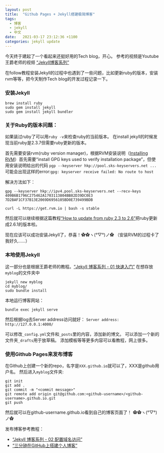 ```yaml
---
layout: post
title:  "Github Pages + Jekyll搭建极简博客"
tags:
  - 博客
  - jekyll
  - 中文
date:   2021-03-17 23:12:36 +1100
categories: jekyll update
---
```


今天终于建起了一个看起来还挺好用的Tech blog，开心。
参考的视频是Youtube王爵老师的视频
[“Jekyll博客系列”](https://www.youtube.com/playlist?list=PLK2w-tGRdrj7vzX7Y-GqKPb2QPrHCYZY1)

在follow教程安装Jekyll的过程中也遇到了一些问题，比如更新ruby的版本，安装rvm等等，把今天制作Tech blog的开发过程记录一下。

### 安装Jekyll
```
brew install ruby
sudo gem install jekyll
sudo gem install jekyll bundler
```

### 关于Ruby的版本问题：
如果装过ruby了可以用`ruby -v`来检查ruby的当前版本。
在install jekyll的时候发现当前ruby是2.3.7但需要ruby更新的版本。

首先需要安装rvm(ruby version manager)，根据RVM安装说明（[Installing RVM](https://rvm.io/rvm/install)）首先需要“install GPG keys used to verify installation package”，但使用安装说明给出的代码 `pgp --keyserver hkp://pool.sks-keyservers.net ...`可能会出现这样的error:`gpg: keyserver receive failed: No route to host`

解决方法如下：
```
gpg --keyserver hkp://ipv4.pool.sks-keyservers.net --recv-keys 409B6B1796C275462A1703113804BB82D39DC0E3 7D2BAF1CF37B13E2069D6956105BD0E739499BDB

curl -L https://get.rvm.io | bash -s stable
```

然后就可以继续根据这篇教程[“How to update from ruby 2.3 to 2.6”](https://help.learn.co/en/articles/2789231-how-to-upgrade-from-ruby-2-3-to-2-6)把ruby更新成2.6.1的版本啦。

现在应该可以成功安装Jekyll了，恭喜！✿✿ヽ(°▽°)ノ✿
（安装RVM的过程卡了我好久……）

### 本地使用Jekyll
这一部分也是根据王爵老师的教程。[“Jekyll 博客系列 - 01 快速入门”](https://www.youtube.com/watch?v=Zt_QzSbyDcw&list=PLK2w-tGRdrj7vzX7Y-GqKPb2QPrHCYZY1&index=1)
在想存放`myblog`的文件夹中
```
jekyll new myblog
cd myblog/
sudo bundle install
```
本地运行博客网站：
```
bundle exec jekyll serve
```
然后根据log去Server address访问就好：
```Server address: http://127.0.0.1:4000/```

可以修改`_config.yml`文件和`_posts`里的内容，添加新的博文。
可以添加一个新的文件夹`_drafts`用于放草稿。
添加模板等等更多内容可以看教程，网上很多。

### 使用Github Pages来发布博客
在Github上创建一个新的repo，名字是`XXX.github.io`就可以了，XXX是github用户名。
然后进入`myblog`文件夹:
```
git init
git add .
git commit -m "<commit message>"
git remote add origin git@github.com:<github-username>/<github-username>.github.io.git
git push
```

然后就可以在github-username.github.io看到自己的博客页面了！
✿✿ヽ(°▽°)ノ✿

发布博客参考教程：
- [“Jekyll 博客系列 - 02 配置域名访问”](https://www.youtube.com/watch?v=7lFxEsF5Rw0&list=PLK2w-tGRdrj7vzX7Y-GqKPb2QPrHCYZY1&index=2)
- [“三分钟在GitHub上搭建个人博客”](https://zhuanlan.zhihu.com/p/28321740)